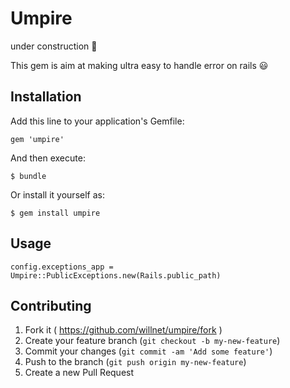 # Umpire

under construction :construction:

This gem is aim at making ultra easy to handle error on rails :smiley:

## Installation

Add this line to your application's Gemfile:

    gem 'umpire'

And then execute:

    $ bundle

Or install it yourself as:

    $ gem install umpire

## Usage

```
config.exceptions_app = Umpire::PublicExceptions.new(Rails.public_path)
```

## Contributing

1. Fork it ( https://github.com/willnet/umpire/fork )
2. Create your feature branch (`git checkout -b my-new-feature`)
3. Commit your changes (`git commit -am 'Add some feature'`)
4. Push to the branch (`git push origin my-new-feature`)
5. Create a new Pull Request
